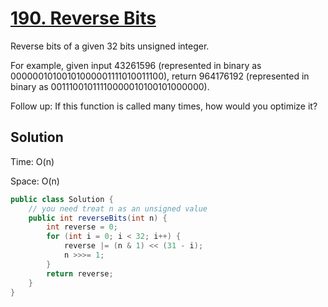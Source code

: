 # [190. Reverse Bits](https://leetcode.com/problems/reverse-bits/)

Reverse bits of a given 32 bits unsigned integer.

For example, given input 43261596 (represented in binary as 00000010100101000001111010011100), return 964176192 (represented in binary as 00111001011110000010100101000000).

Follow up:
If this function is called many times, how would you optimize it?

## Solution

Time: O(n)

Space: O(n)

```java
public class Solution {
    // you need treat n as an unsigned value
    public int reverseBits(int n) {
		int reverse = 0;
		for (int i = 0; i < 32; i++) {
			reverse |= (n & 1) << (31 - i);
			n >>>= 1;
		}
		return reverse;
    }
}
```
